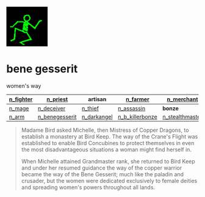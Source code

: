 ![dancer](assets/dancer.gif)

# bene gesserit

 women's way

|  [n_fighter](n_fighter.md)  |  [n_priest](n_priest.md)              | **artisan**                     |  [n_farmer](n_farmer.md)                |  [n_merchant](n_merchant.md)            | 
| --------------------------- | ------------------------------------- | ------------------------------- | --------------------------------------- | --------------------------------------- | 
|  [n_mage](n_mage.md)        |  [n_deceiver](n_deceiver.md)          |  [n_thief](n_thief.md)          |  [n_assassin](n_assassin.md)            | **bonze**                               | 
|  [n_arm](n_arm.md)          |  [n_benegesserit](n_benegesserit.md)  |  [n_darkangel](n_darkangel.md)  |  [n_b_killerbonze](n_b_killerbonze.md)  |  [n_stealthmaster](n_stealthmaster.md)  | 
>
>   Madame Bird asked Michelle, then Mistress of Copper Dragons, to establish a monastery at Bird Keep. The way of the Crane's Flight was established to enable Bird Concubines to protect themselves in even the most disadvantageous situations a woman might find herself in. 
>
>   When Michelle attained Grandmaster rank, she returned to Bird Keep and under her resumed guidance the way of the copper warrior became the way of the Bene Gesserit; much like the paladin and crusader, but the women were dedicated exclusively to female deities and spreading women's powers throughout all lands. 

 